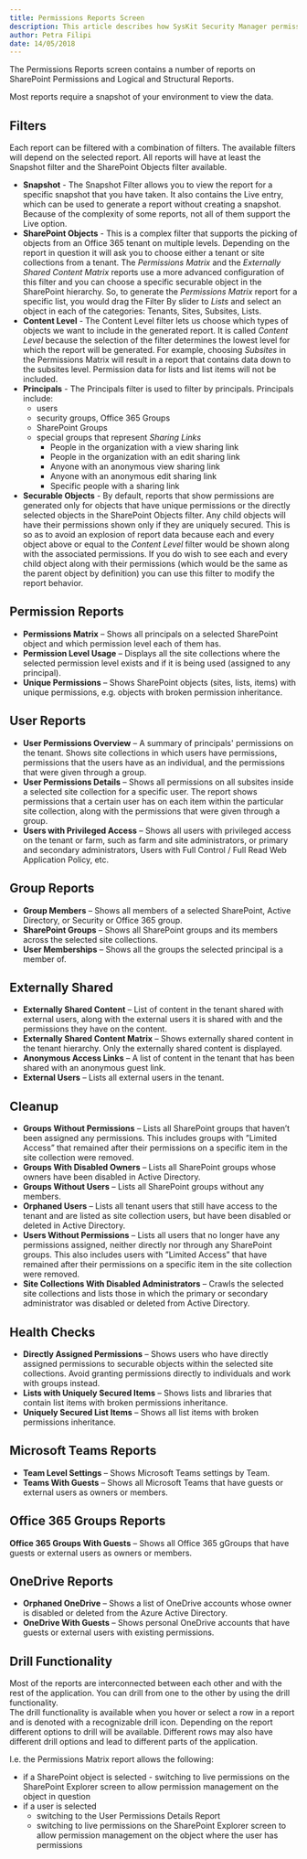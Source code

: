 ```yaml
---
title: Permissions Reports Screen
description: This article describes how SysKit Security Manager permissions reports can help administrators track permissions and easily manage the SharePoint environment.
author: Petra Filipi
date: 14/05/2018
---
```

The Permissions Reports screen contains a number of reports on SharePoint Permissions and Logical and Structural Reports.

Most reports require a snapshot of your environment to view the data.




## Filters
Each report can be filtered with a combination of filters. The available filters will depend on the selected report. 
All reports will have at least the Snapshot filter and the SharePoint Objects filter available. 

* __Snapshot__ - The Snapshot Filter allows you to view the report for a specific snapshot that you have taken. It also contains the Live entry, which can be used to generate a report without creating a snapshot. Because of the complexity of some reports, not all of them support the Live option.
* __SharePoint Objects__ - This is a complex filter that supports the picking of objects from an Office 365 tenant on multiple levels. Depending on the report in question it will ask you to choose either a tenant or site collections from a tenant. The _Permissions Matrix_ and the _Externally Shared Content Matrix_ reports use a more advanced configuration of this filter and you can choose a specific securable object in the SharePoint hierarchy.  So, to generate the _Permissions Matrix_ report for a specific list, you would drag the Filter By slider to _Lists_ and select an object in each of the categories: Tenants, Sites, Subsites, Lists.
* __Content Level__ - The Content Level filter lets us choose which types of objects we want to include in the generated report. It is called _Content Level_ because the selection of the filter determines the lowest level for which the report will be generated.  For example, choosing _Subsites_ in the Permissions Matrix will result in a report that contains data down to the subsites level. Permission data for lists and list items will not be included. 
* __Principals__ - The Principals filter is used to filter by principals. Principals include: 
    - users
    - security groups, Office 365 Groups
    - SharePoint Groups
    - special groups that represent _Sharing Links_
        - People in the organization with a view sharing link
        - People in the organization with an edit sharing link
        - Anyone with an anonymous view sharing link
        - Anyone with an anonymous edit sharing link
        - Specific people with a sharing link
* __Securable Objects__ - By default, reports that show permissions are generated only for objects that have unique permissions or the directly selected objects in the SharePoint Objects filter. Any child objects will have their permissions shown only if they are uniquely secured. This is so as to avoid an explosion of report data because each and every object above or equal to the _Content Level_ filter would be shown along with the associated permissions. If you do wish to see each and every child object along with their permissions (which would be the same as the parent object by definition) you can use this filter to modify the report behavior.




## Permission Reports

* __Permissions Matrix__ – Shows all principals on a selected SharePoint object and which permission level each of them has.
* __Permission Level Usage__ – Displays all the site collections where the selected permission level exists and if it is being used (assigned to any principal).
* __Unique Permissions__ – Shows SharePoint objects (sites, lists, items) with unique permissions, e.g. objects with broken permission inheritance.

## User Reports 

* __User Permissions Overview__ – A summary of principals' permissions on the tenant. Shows site collections in which users have permissions, permissions that the users have as an individual, and the permissions that were given through a group. 
* __User Permissions Details__ – Shows all permissions on all subsites inside a selected site collection for a specific user. The report shows permissions that a certain user has on each item within the particular site collection, along with the permissions that were given through a group. 
* __Users with Privileged Access__ – Shows all users with privileged access on the tenant or farm, such as farm and site administrators, or primary and secondary administrators, Users with Full Control / Full Read Web Application Policy, etc.

## Group Reports

* __Group Members__ – Shows all members of a selected SharePoint, Active Directory, or Security or Office 365 group.
* __SharePoint Groups__ – Shows all SharePoint groups and its members across the selected site collections.
* __User Memberships__ – Shows all the groups the selected principal is a member of.

## Externally Shared

* __Externally Shared Content__ – List of content in the tenant shared with external users, along with the external users it is shared with and the permissions they have on the content.
* __Externally Shared Content Matrix__ – Shows externally shared content in the tenant hierarchy. Only the externally shared content is displayed.
* __Anonymous Access Links__ –  A list of content in the tenant that has been shared with an anonymous guest link.
* __External Users__ – Lists all external users in the tenant.

## Cleanup

* __Groups Without Permissions__ – Lists all SharePoint groups that haven’t been assigned any permissions. This includes groups with ”Limited Access” that remained after their permissions on a specific item in the site collection were removed.
* __Groups With Disabled Owners__ – Lists all SharePoint groups whose owners have been disabled in Active Directory.
* __Groups Without Users__ – Lists all SharePoint groups without any members.
* __Orphaned Users__ – Lists all tenant users that still have access to the tenant and are listed as site collection users, but have been disabled or deleted in Active Directory.
* __Users Without Permissions__ – Lists all users that no longer have any permissions assigned, neither directly nor through any SharePoint groups. This also includes users with ”Limited Access” that have remained after their permissions on a specific item in the site collection were removed.
* __Site Collections With Disabled Administrators__ – Crawls the selected site collections and lists those in which the primary or secondary administrator was disabled or deleted from Active Directory.

## Health Checks

* __Directly Assigned Permissions__ – Shows users who have directly assigned permissions to securable objects within the selected site collections. Avoid granting permissions directly to individuals and work with groups instead.
* __Lists with Uniquely Secured Items__ – Shows lists and libraries that contain list items with broken permissions inheritance.
* __Uniquely Secured List Items__ – Shows all list items with broken permissions inheritance.

## Microsoft Teams Reports

* __Team Level Settings__ – Shows Microsoft Teams settings by Team.
* __Teams With Guests__ – Shows all Microsoft Teams that have guests or external users as owners or members.

## Office 365 Groups Reports
__Office 365 Groups With Guests__ – Shows all Office 365 gGroups that have guests or external users as owners or members.

## OneDrive Reports
* __Orphaned OneDrive__ – Shows a list of OneDrive accounts whose owner is disabled or deleted from the Azure Active Directory.
* __OneDrive With Guests__ – Shows personal OneDrive accounts that have guests or external users with existing permissions.


## Drill Functionality
Most of the reports are interconnected between each other and with the rest of the application. You can drill from one to the other by using the drill functionality.  
The drill functionality is available when you hover or select a row in a report and is denoted with a recognizable drill icon. Depending on the report different options to drill will be available. Different rows may also have different drill options and lead to different parts of the application.  

I.e. the Permissions Matrix report allows the following:
- if a SharePoint object is selected - switching to live permissions on the SharePoint Explorer screen to allow permission management on the object in question 
- if a user is selected 
    - switching to the User Permissions Details Report
    - switching to live permissions on the SharePoint Explorer screen to allow permission management on the object where the user has permissions
